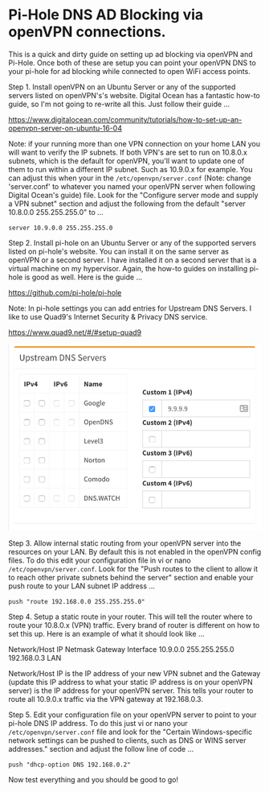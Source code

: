 # Pi-Hole DNS AD Blocking via openVPN connections.

This is a quick and dirty guide on setting up ad blocking via openVPN and Pi-Hole. Once both of these are setup you can point your openVPN DNS to your pi-hole for ad blocking while connected to open WiFi access points.

Step 1. Install openVPN on an Ubuntu Server or any of the supported servers listed on openVPN's's website. Digital Ocean has a fantastic how-to guide, so I'm not going to re-write all this. Just follow their guide ...

https://www.digitalocean.com/community/tutorials/how-to-set-up-an-openvpn-server-on-ubuntu-16-04

Note: if your running more than one VPN connection on your home LAN you will want to verify the IP subnets. If both VPN's are set to run on 10.8.0.x subnets, which is the default for openVPN, you'll want to update one of them to run within a different IP subnet. Such as 10.9.0.x for example. You can adjust this when your in the `/etc/openvpn/server.conf` (Note: change 'server.conf' to whatever you named your openVPN server when following Digital Ocean's guide) file. Look for the "Configure server mode and supply a VPN subnet" section and adjust the following from the default "server 10.8.0.0 255.255.255.0" to ...

```
server 10.9.0.0 255.255.255.0
```

Step 2. Install pi-hole on an Ubuntu Server or any of the supported servers listed on pi-hole's website. You can install it on the same server as openVPN or a second server. I have installed it on a second server that is a virtual machine on my hypervisor. Again, the how-to guides on installing pi-hole is good as well. Here is the guide ...

https://github.com/pi-hole/pi-hole

Note: In pi-hole settings you can add entries for Upstream DNS Servers. I like to use Quad9's Internet Security & Privacy DNS service.

https://www.quad9.net/#/#setup-quad9

![alt text](screenshots/pi-hole_DNS.png "pi-hole_DNS View")

Step 3. Allow internal static routing from your openVPN server into the resources on your LAN. By default this is not enabled in the openVPN config files. To do this edit your configuration file in vi or nano `/etc/openvpn/server.conf`. Look for the "Push routes to the client to allow it to reach other private subnets behind the server" section and enable your push route to your LAN subnet IP address ...

```
push "route 192.168.0.0 255.255.255.0"
```

Step 4. Setup a static route in your router. This will tell the router where to route your 10.8.0.x (VPN) traffic. Every brand of router is different on how to set this up. Here is an example of what it should look like ...

Network/Host IP     Netmask           Gateway         Interface
10.9.0.0            255.255.255.0     192.168.0.3     LAN

Network/Host IP is the IP address of your new VPN subnet and the Gateway (update this IP address to what your static IP address is on your openVPN server) is the IP address for your openVPN server. This tells your router to route all 10.9.0.x traffic via the VPN gateway at 192.168.0.3.

Step 5. Edit your configuration file on your openVPN server to point to your pi-hole DNS IP address. To do this just vi or nano your `/etc/openvpn/server.conf` file and look for the "Certain Windows-specific network settings can be pushed to clients, such as DNS or WINS server addresses." section and adjust the follow line of code ...

```
push "dhcp-option DNS 192.168.0.2"
```

Now test everything and you should be good to go!
